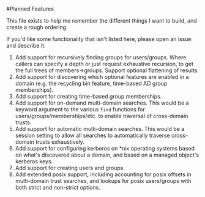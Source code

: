 #Planned Features

This file exists to help me remember the different things I want to build, and create a rough ordering.

If you'd like some functionality that isn't listed here, please open an issue and describe it.

1. Add support for recursively finding groups for users/groups. Where callers can specify a depth or just
   request exhaustive recursion, to get the full trees of members->groups. Support optional flattening of results.
2. Add support for discovering which optional features are enabled in a domain (e.g. the recycling bin feature,
   time-based AD group memberships).
3. Add support for creating time-based group memberships.
4. Add support for on-demand multi-domain searches. This would be a keyword argument to the various
   `find` functions for users/groups/memberships/etc. to enable traversal of cross-domain trusts.
5. Add support for automatic multi-domain searches. This would be a session setting to allow all searches
   to automatically traverse cross-domain trusts exhaustively.
6. Add support for configuring kerberos on *nix operating systems based on what's discovered about a
   domain, and based on a managed object's kerberos keys.
7. Add support for creating users and groups.
8. Add extended posix support, including accounting for posix offsets in multi-domain trust searches, and
   lookups for posix users/groups with both strict and non-strict options.
